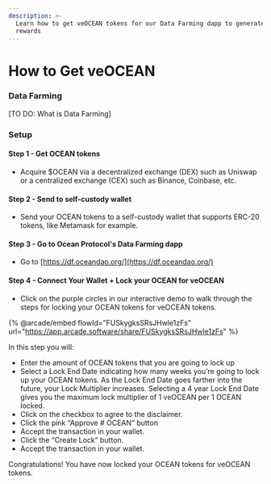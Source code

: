```yaml
---
description: >-
  Learn how to get veOCEAN tokens for our Data Farming dapp to generate OCEAN
  rewards
---
```


# How to Get veOCEAN

### Data Farming

\[TO DO: What is Data Farming]

### Setup

#### **Step 1 - Get OCEAN tokens**

* Acquire $OCEAN via a decentralized exchange (DEX) such as Uniswap or a centralized exchange (CEX) such as Binance, Coinbase, etc.

#### **Step 2 - Send to self-custody wallet**

* Send your OCEAN tokens to a self-custody wallet that supports ERC-20 tokens, like Metamask for example.

#### **Step 3 - Go to Ocean Protocol's Data Farming dapp**

* Go to [https://df.oceandao.org/](https://df.oceandao.org/)

#### Step 4 - Connect Your Wallet + Lock your OCEAN for veOCEAN

* Click on the purple circles in our interactive demo to walk through the steps for locking your OCEAN tokens for veOCEAN tokens.

{% @arcade/embed flowId="FUSkygksSRsJHwle1zFs" url="https://app.arcade.software/share/FUSkygksSRsJHwle1zFs" %}

In this step you will:

* Enter the amount of OCEAN tokens that you are going to lock up
* Select a Lock End Date indicating how many weeks you’re going to lock up your OCEAN tokens. As the Lock End Date goes farther into the future, your Lock Multiplier increases. Selecting a 4 year Lock End Date gives you the maximum lock multiplier of 1 veOCEAN per 1 OCEAN locked.
* Click on the checkbox to agree to the disclaimer.
* Click the pink “Approve # OCEAN” button
* Accept the transaction in your wallet.
* Click the “Create Lock” button.
* Accept the transaction in your wallet.

Congratulations! You have now locked your OCEAN tokens for veOCEAN tokens.
